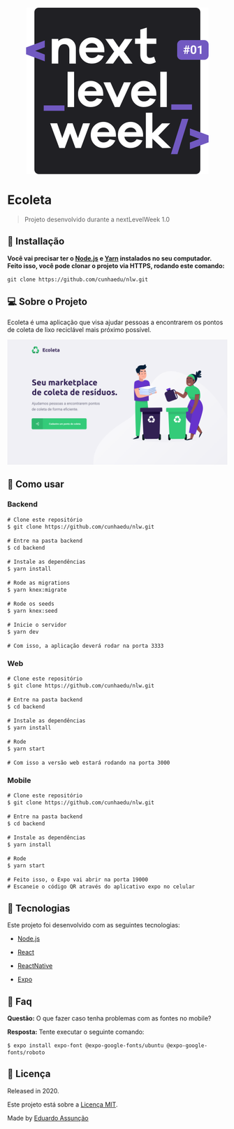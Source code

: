 <p align="center">
   <img src=".github/logo.svg"/>
</p>

# Ecoleta

> Projeto desenvolvido durante a nextLevelWeek 1.0

## :construction_worker: Installação

**Você vai precisar ter o [Node.js](https://nodejs.org/en/download/) e [Yarn](https://yarnpkg.com/) instalados no seu computador. Feito isso, você pode clonar o projeto via HTTPS, rodando este comando:** 

```
git clone https://github.com/cunhaedu/nlw.git
```

## :computer: Sobre o Projeto

Ecoleta é uma aplicação que visa ajudar pessoas a encontrarem os pontos de coleta de lixo reciclável mais próximo possível.

<p align="center">
   <img src=".github/ecoleta.svg"/>
</p>

## :runner: Como usar

### Backend

```
# Clone este repositório
$ git clone https://github.com/cunhaedu/nlw.git

# Entre na pasta backend
$ cd backend

# Instale as dependências
$ yarn install

# Rode as migrations
$ yarn knex:migrate

# Rode os seeds
$ yarn knex:seed

# Inicie o servidor
$ yarn dev

# Com isso, a aplicação deverá rodar na porta 3333
```



### Web

```
# Clone este repositório
$ git clone https://github.com/cunhaedu/nlw.git

# Entre na pasta backend
$ cd backend

# Instale as dependências
$ yarn install

# Rode 
$ yarn start

# Com isso a versão web estará rodando na porta 3000
```



### Mobile

```
# Clone este repositório
$ git clone https://github.com/cunhaedu/nlw.git

# Entre na pasta backend
$ cd backend

# Instale as dependências
$ yarn install

# Rode 
$ yarn start

# Feito isso, o Expo vai abrir na porta 19000
# Escaneie o código QR através do aplicativo expo no celular
```



## :rocket:  Tecnologias



Este projeto foi desenvolvido com as seguintes tecnologias:



* [Node.js](https://nodejs.org/en/download/)

* [React](https://pt-br.reactjs.org/)

* [ReactNative](https://reactnative.dev/)

* [Expo](https://expo.io/)



## :postbox: Faq



**Questão:** O que fazer caso tenha problemas com as fontes no mobile?

**Resposta:** Tente executar o seguinte comando:

```
$ expo install expo-font @expo-google-fonts/ubuntu @expo-google-fonts/roboto
```



## :closed_book: Licença

Released in 2020.

Este projeto está sobre a [Licença MIT](https://github.com/cunhaedu/nlw/tree/master/LICENSE).

Made by [Eduardo Assunção](https://github.com/cunhaedu)
